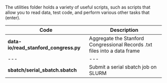 The utilities folder holds a variety of useful scripts, such as scripts that allow you to read data, test code, and perform various other tasks that (enter). 

| Code | Description |
| --- | --- |
| **data-io/read_stanford_congress.py** | Aggregate the Stanford Congressional Records .txt files into a data frame |
| --- | --- |
| **sbatch/serial_sbatch.sbatch** | Submit a serial sbatch job on SLURM |
